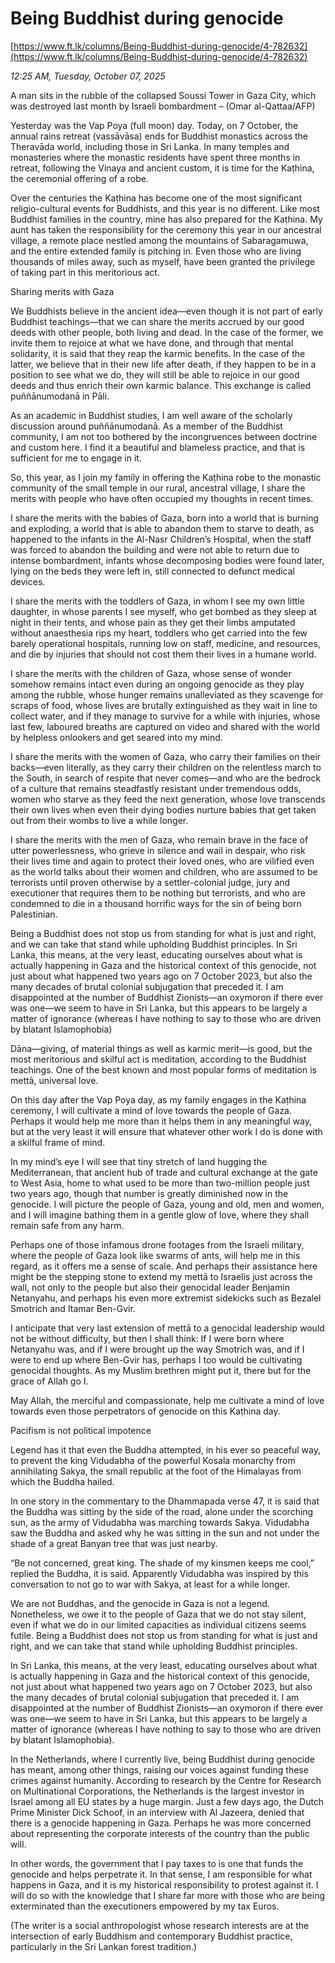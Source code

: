 # Being Buddhist during genocide

[https://www.ft.lk/columns/Being-Buddhist-during-genocide/4-782632](https://www.ft.lk/columns/Being-Buddhist-during-genocide/4-782632)

*12:25 AM, Tuesday, October 07, 2025*

A man sits in the rubble of the collapsed Soussi Tower in Gaza City, which was destroyed last month by Israeli bombardment – (Omar al-Qattaa/AFP)

Yesterday was the Vap Poya (full moon) day. Today, on 7 October, the annual rains retreat (vassāvāsa) ends for Buddhist monastics across the Theravāda world, including those in Sri Lanka. In many temples and monasteries where the monastic residents have spent three months in retreat, following the Vinaya and ancient custom, it is time for the Kaṭhina, the ceremonial offering of a robe.

Over the centuries the Kaṭhina has become one of the most significant religio-cultural events for Buddhists, and this year is no different. Like most Buddhist families in the country, mine has also prepared for the Kaṭhina. My aunt has taken the responsibility for the ceremony this year in our ancestral village, a remote place nestled among the mountains of Sabaragamuwa, and the entire extended family is pitching in. Even those who are living thousands of miles away, such as myself, have been granted the privilege of taking part in this meritorious act.

Sharing merits with Gaza

We Buddhists believe in the ancient idea—even though it is not part of early Buddhist teachings—that we can share the merits accrued by our good deeds with other people, both living and dead. In the case of the former, we invite them to rejoice at what we have done, and through that mental solidarity, it is said that they reap the karmic benefits. In the case of the latter, we believe that in their new life after death, if they happen to be in a position to see what we do, they will still be able to rejoice in our good deeds and thus enrich their own karmic balance. This exchange is called puññānumodanā in Pāli.

As an academic in Buddhist studies, I am well aware of the scholarly discussion around puññānumodanā. As a member of the Buddhist community, I am not too bothered by the incongruences between doctrine and custom here. I find it a beautiful and blameless practice, and that is sufficient for me to engage in it.

So, this year, as I join my family in offering the Kaṭhina robe to the monastic community of the small temple in our rural, ancestral village, I share the merits with people who have often occupied my thoughts in recent times.

I share the merits with the babies of Gaza, born into a world that is burning and exploding, a world that is able to abandon them to starve to death, as happened to the infants in the Al-Nasr Children’s Hospital, when the staff was forced to abandon the building and were not able to return due to intense bombardment, infants whose decomposing bodies were found later, lying on the beds they were left in, still connected to defunct medical devices.

I share the merits with the toddlers of Gaza, in whom I see my own little daughter, in whose parents I see myself, who get bombed as they sleep at night in their tents, and whose pain as they get their limbs amputated without anaesthesia rips my heart, toddlers who get carried into the few barely operational hospitals, running low on staff, medicine, and resources, and die by injuries that should not cost them their lives in a humane world.

I share the merits with the children of Gaza, whose sense of wonder somehow remains intact even during an ongoing genocide as they play among the rubble, whose hunger remains unalleviated as they scavenge for scraps of food, whose lives are brutally extinguished as they wait in line to collect water, and if they manage to survive for a while with injuries, whose last few, laboured breaths are captured on video and shared with the world by helpless onlookers and get seared into my mind.

I share the merits with the women of Gaza, who carry their families on their backs—even literally, as they carry their children on the relentless march to the South, in search of respite that never comes—and who are the bedrock of a culture that remains steadfastly resistant under tremendous odds, women who starve as they feed the next generation, whose love transcends their own lives when even their dying bodies nurture babies that get taken out from their wombs to live a while longer.

I share the merits with the men of Gaza, who remain brave in the face of utter powerlessness, who grieve in silence and wail in despair, who risk their lives time and again to protect their loved ones, who are vilified even as the world talks about their women and children, who are assumed to be terrorists until proven otherwise by a settler-colonial judge, jury and executioner that requires them to be nothing but terrorists, and who are condemned to die in a thousand horrific ways for the sin of being born Palestinian.

Being a Buddhist does not stop us from standing for what is just and right, and we can take that stand while upholding Buddhist principles. In Sri Lanka, this means, at the very least, educating ourselves about what is actually happening in Gaza and the historical context of this genocide, not just about what happened two years ago on 7 October 2023, but also the many decades of brutal colonial subjugation that preceded it. I am disappointed at the number of Buddhist Zionists—an oxymoron if there ever was one—we seem to have in Sri Lanka, but this appears to be largely a matter of ignorance (whereas I have nothing to say to those who are driven by blatant Islamophobia)

Dāna—giving, of material things as well as karmic merit—is good, but the most meritorious and skilful act is meditation, according to the Buddhist teachings. One of the best known and most popular forms of meditation is mettā, universal love.

On this day after the Vap Poya day, as my family engages in the Kaṭhina ceremony, I will cultivate a mind of love towards the people of Gaza. Perhaps it would help me more than it helps them in any meaningful way, but at the very least it will ensure that whatever other work I do is done with a skilful frame of mind.

In my mind’s eye I will see that tiny stretch of land hugging the Mediterranean, that ancient hub of trade and cultural exchange at the gate to West Asia, home to what used to be more than two-million people just two years ago, though that number is greatly diminished now in the genocide. I will picture the people of Gaza, young and old, men and women, and I will imagine bathing them in a gentle glow of love, where they shall remain safe from any harm.

Perhaps one of those infamous drone footages from the Israeli military, where the people of Gaza look like swarms of ants, will help me in this regard, as it offers me a sense of scale. And perhaps their assistance here might be the stepping stone to extend my mettā to Israelis just across the wall, not only to the people but also their genocidal leader Benjamin Netanyahu, and perhaps his even more extremist sidekicks such as Bezalel Smotrich and Itamar Ben-Gvir.

I anticipate that very last extension of mettā to a genocidal leadership would not be without difficulty, but then I shall think: If I were born where Netanyahu was, and if I were brought up the way Smotrich was, and if I were to end up where Ben-Gvir has, perhaps I too would be cultivating genocidal thoughts. As my Muslim brethren might put it, there but for the grace of Allah go I.

May Allah, the merciful and compassionate, help me cultivate a mind of love towards even those perpetrators of genocide on this Kaṭhina day.

Pacifism is not political impotence

Legend has it that even the Buddha attempted, in his ever so peaceful way, to prevent the king Vidudabha of the powerful Kosala monarchy from annihilating Sakya, the small republic at the foot of the Himalayas from which the Buddha hailed.

In one story in the commentary to the Dhammapada verse 47, it is said that the Buddha was sitting by the side of the road, alone under the scorching sun, as the army of Vidudabha was marching towards Sakya. Vidudabha saw the Buddha and asked why he was sitting in the sun and not under the shade of a great Banyan tree that was just nearby.

“Be not concerned, great king. The shade of my kinsmen keeps me cool,” replied the Buddha, it is said. Apparently Vidudabha was inspired by this conversation to not go to war with Sakya, at least for a while longer.

We are not Buddhas, and the genocide in Gaza is not a legend. Nonetheless, we owe it to the people of Gaza that we do not stay silent, even if what we do in our limited capacities as individual citizens seems futile. Being a Buddhist does not stop us from standing for what is just and right, and we can take that stand while upholding Buddhist principles.

In Sri Lanka, this means, at the very least, educating ourselves about what is actually happening in Gaza and the historical context of this genocide, not just about what happened two years ago on 7 October 2023, but also the many decades of brutal colonial subjugation that preceded it. I am disappointed at the number of Buddhist Zionists—an oxymoron if there ever was one—we seem to have in Sri Lanka, but this appears to be largely a matter of ignorance (whereas I have nothing to say to those who are driven by blatant Islamophobia).

In the Netherlands, where I currently live, being Buddhist during genocide has meant, among other things, raising our voices against funding these crimes against humanity. According to research by the Centre for Research on Multinational Corporations, the Netherlands is the largest investor in Israel among all EU states by a huge margin. Just a few days ago, the Dutch Prime Minister Dick Schoof, in an interview with Al Jazeera, denied that there is a genocide happening in Gaza. Perhaps he was more concerned about representing the corporate interests of the country than the public will.

In other words, the government that I pay taxes to is one that funds the genocide and helps perpetrate it. In that sense, I am responsible for what happens in Gaza, and it is my historical responsibility to protest against it. I will do so with the knowledge that I share far more with those who are being exterminated than the executioners empowered by my tax Euros.

(The writer is a social anthropologist whose research interests are at the intersection of early Buddhism and contemporary Buddhist practice, particularly in the Sri Lankan forest tradition.)

